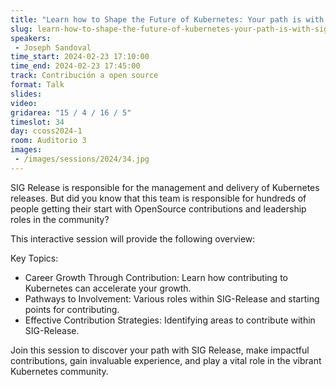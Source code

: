 ```yaml
---
title: "Learn how to Shape the Future of Kubernetes: Your path is with SIG-Release!"
slug: learn-how-to-shape-the-future-of-kubernetes-your-path-is-with-sig-release
speakers:
 - Joseph Sandoval
time_start: 2024-02-23 17:10:00
time_end: 2024-02-23 17:45:00
track: Contribución a open source
format: Talk
slides: 
video: 
gridarea: "15 / 4 / 16 / 5"
timeslot: 34
day: ccoss2024-1
room: Auditorio 3
images: 
 - /images/sessions/2024/34.jpg
---
```


SIG Release is responsible for the management and delivery of Kubernetes releases. But did you know that this team is responsible for hundreds of people getting their start with OpenSource contributions and leadership roles in the community? 
 
This interactive session will provide the following overview:
  
Key Topics: 
 
 - Career Growth Through Contribution: Learn how contributing to Kubernetes can accelerate your growth.
 - Pathways to Involvement: Various roles within SIG-Release and starting points for contributing.
 - Effective Contribution Strategies: Identifying areas to contribute within SIG-Release.
  
Join this session to discover your path with SIG Release, make impactful contributions, gain invaluable experience, and play a vital role in the vibrant Kubernetes community.